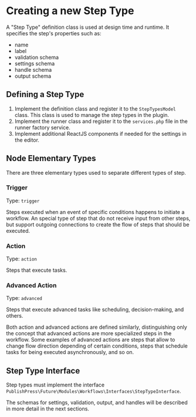 # Creating a new Step Type

A "Step Type" definition class is used at design time and runtime. It specifies the step's properties such as:

- name
- label
- validation schema
- settings schema
- handle schema
- output schema

## Defining a Step Type

1. Implement the definition class and register it to the `StepTypesModel` class. This class is used to manage the step types in the plugin.
2. Implement the runner class and register it to the `services.php` file in the runner factory service.
3. Implement additional ReactJS components if needed for the settings in the editor.

## Node Elementary Types

There are three elementary types used to separate different types of step.

### Trigger

Type: `trigger`

Steps executed when an event of specific conditions happens to initiate a workflow. An special type of step that do not receive input from other steps, but support outgoing connections to create the flow of steps that should be executed.

### Action

Type: `action`

Steps that execute tasks.

### Advanced Action

Type: `advanced`

Steps that execute advanced tasks like scheduling, decision-making, and others.

Both action and advanced actions are defined similarly, distinguishing only the concept that advanced actions are more specialized steps in the workflow. Some examples of advanced actions are steps that allow to change flow direction depending of certain conditions, steps that schedule tasks for being executed asynchronously, and so on.

## Step Type Interface

Step types must implement the interface `PublishPress\Future\Modules\Workflows\Interfaces\StepTypeInterface`.

The schemas for settings, validation, output, and handles will be described in more detail in the next sections.

